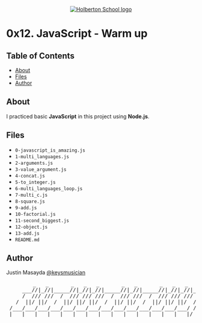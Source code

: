 <p align="center">
  <a href=#>
    <img src="https://intranet.hbtn.io/assets/holberton-logo-full-black-157ccfa3d2134776c1e3f78c0fe682968e8848b64fcacc6187976044f75f35a8.png" alt="Holberton School logo">
  </a>
</p>

# 0x12. JavaScript - Warm up

## Table of Contents
* [About](#about)
* [Files](#files)
* [Author](#author)

## About
I practiced basic **JavaScript** in this project using **Node.js**.

## Files
* `0-javascript_is_amazing.js`
* `1-multi_languages.js`
* `2-arguments.js`
* `3-value_argument.js`
* `4-concat.js`
* `5-to_integer.js`
* `6-multi_languages_loop.js`
* `7-multi_c.js`
* `8-square.js`
* `9-add.js`
* `10-factorial.js`
* `11-second_biggest.js`
* `12-object.js`
* `13-add.js`
* `README.md`

## Author
Justin Masayda [@keysmusician](https://github.com/keysmusician)
<pre align="center">
      _   _       _   _   _       _   _       _   _   _
     ___//|_//|_____//|_//|_//|_____//|_//|_____//|_//|_//|___
     /  /// ///  /  /// /// ///  /  /// ///  /  /// /// ///  / |
   /  ||/ ||/  /  ||/ ||/ ||/  /  ||/ ||/  /  ||/ ||/ ||/  / /
 /___/___/___/___/___/___/___/___/___/___/___/___/___/___/ /
|___|___|___|___|___|___|___|___|___|___|___|___|___|___|/
</pre>
<p><span style="font-family: 'Lucida Console'; line-height: 14px; font-size: 14px; display: inline-block;">&nbsp;</span></p>
